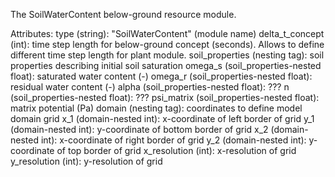 The SoilWaterContent below-ground resource module.

Attributes:
    type (string): "SoilWaterContent" (module name)
    delta_t_concept (int): time step length for below-ground concept (seconds). Allows to define different time step length for plant module.
    soil_properties (nesting tag): soil properties describing initial soil saturation
    omega_s (soil_properties-nested float): saturated water content (-)
    omega_r (soil_properties-nested float): residual water content (-)
    alpha (soil_properties-nested float): ???
    n (soil_properties-nested float): ???
    psi_matrix (soil_properties-nested float): matrix potential (Pa)
    domain (nesting tag): coordinates to define model domain
    grid x_1 (domain-nested int): x-coordinate of left border of grid
    y_1 (domain-nested int): y-coordinate of bottom border of grid 
    x_2 (domain-nested int): x-coordinate of right border of grid 
    y_2 (domain-nested int): y-coordinate of top border of grid 
    x_resolution (int): x-resolution of grid 
    y_resolution (int): y-resolution of grid 